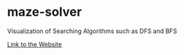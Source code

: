 # maze-solver
Visualization of Searching Algorithms such as DFS and BFS

[Link to the Website](https://maze-solver-algo.herokuapp.com)
